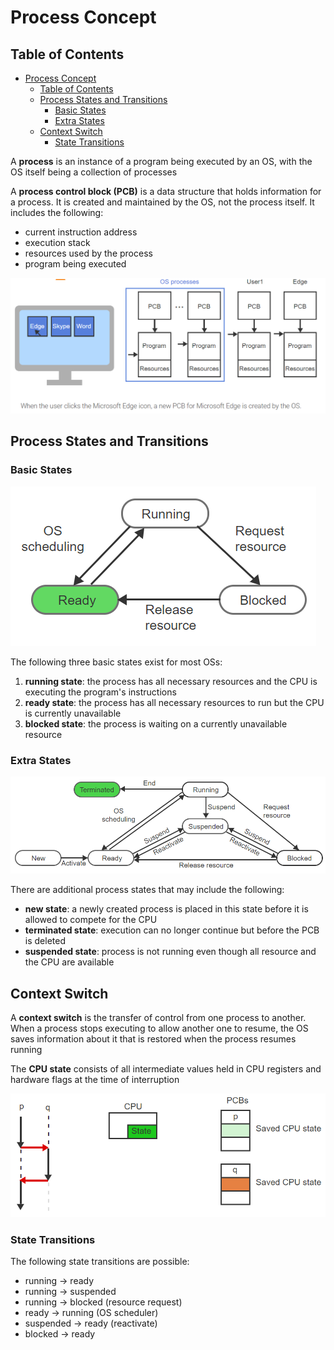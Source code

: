 # Process Concept

## Table of Contents

- [Process Concept](#process-concept)
  - [Table of Contents](#table-of-contents)
  - [Process States and Transitions](#process-states-and-transitions)
    - [Basic States](#basic-states)
    - [Extra States](#extra-states)
  - [Context Switch](#context-switch)
    - [State Transitions](#state-transitions)

A **process** is an instance of a program being executed by an OS, with the OS itself being a collection of processes

A **process control block (PCB)** is a data structure that holds information for a process. It is created and maintained by the OS, not the process itself. It includes the following:

- current instruction address
- execution stack
- resources used by the process
- program being executed

![pcb](/notes/assets/ptr/pcb.PNG)

## Process States and Transitions

### Basic States

![basic_states](/notes/assets/ptr/basic_states.PNG)

The following three basic states exist for most OSs:

1. **running state**: the process has all necessary resources and the CPU is executing the program's instructions
2. **ready state**: the process has all necessary resources to run but the CPU is currently unavailable
3. **blocked state**: the process is waiting on a currently unavailable resource

### Extra States

![other_states](/notes/assets/ptr/other_states.PNG)

There are additional process states that may include the following:

- **new state**: a newly created process is placed in this state before it is allowed to compete for the CPU
- **terminated state**: execution can no longer continue but before the PCB is deleted
- **suspended state**: process is not running even though all resource and the CPU are available

## Context Switch

A **context switch** is the transfer of control from one process to another. When a process stops executing to allow another one to resume, the OS saves information about it that is restored when the process resumes running

The **CPU state** consists of all intermediate values held in CPU registers and hardware flags at the time of interruption

![context_switch](/notes/assets/ptr/context_switch.PNG)

### State Transitions

The following state transitions are possible:

- running -> ready
- running -> suspended
- running -> blocked (resource request)
- ready -> running (OS scheduler)
- suspended -> ready (reactivate)
- blocked -> ready
